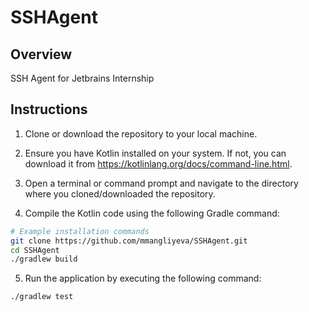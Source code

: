 # SSHAgent


## Overview
SSH Agent for Jetbrains Internship

## Instructions
1. Clone or download the repository to your local machine.

2. Ensure you have Kotlin installed on your system. If not, you can download it from https://kotlinlang.org/docs/command-line.html.

3. Open a terminal or command prompt and navigate to the directory where you cloned/downloaded the repository.

4. Compile the Kotlin code using the following Gradle command:


```bash
# Example installation commands
git clone https://github.com/mmangliyeva/SSHAgent.git
cd SSHAgent
./gradlew build
```

5. Run the application by executing the following command:
```bash
./gradlew test
```
